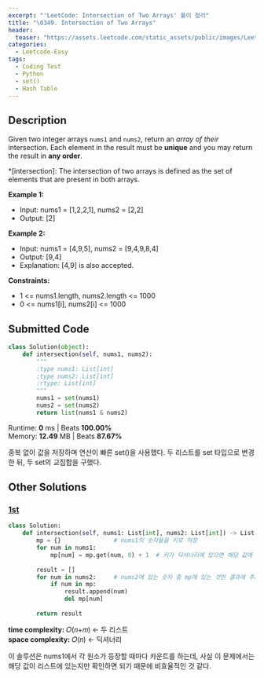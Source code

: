 ```yaml
---
excerpt: "'LeetCode: Intersection of Two Arrays' 풀이 정리"
title: "\0349. Intersection of Two Arrays"
header:
  teaser: "https://assets.leetcode.com/static_assets/public/images/LeetCode_Sharing.png"
categories:
  - Leetcode-Easy
tags:
  - Coding Test
  - Python
  - set()
  - Hash Table
---
```


## <i class="fa-solid fa-file-lines"></i> Description

Given two integer arrays `nums1` and `nums2`, return an *array of their* intersection. Each element in the result must be **unique** and you may return the result in **any order**.

*[intersection]: The intersection of two arrays is defined as the set of elements that are present in both arrays.

**Example 1:**

- Input: nums1 = [1,2,2,1], nums2 = [2,2]
- Output: [2]

**Example 2:**

- Input: nums1 = [4,9,5], nums2 = [9,4,9,8,4]
- Output: [9,4]
- Explanation: [4,9] is also accepted.

**Constraints:**

- 1 <= nums1.length, nums2.length <= 1000
- 0 <= nums1[i], nums2[i] <= 1000

## <i class="fa-solid fa-cloud-arrow-up"></i> Submitted Code

```python
class Solution(object):
    def intersection(self, nums1, nums2):
        """
        :type nums1: List[int]
        :type nums2: List[int]
        :rtype: List[int]
        """
        nums1 = set(nums1)
        nums2 = set(nums2)
        return list(nums1 & nums2)
```
<i class="fa-solid fa-clock"></i> Runtime: **0** ms \| Beats **100.00%**    
<i class="fa-solid fa-memory"></i> Memory: **12.49** MB \| Beats **87.67%**

중복 없이 값을 저장하며 연산이 빠른 set()을 사용했다. 두 리스트를 set 타입으로 변경한 뒤, 두 set의 교집합을 구했다.

## <i class="fa-solid fa-flask"></i> Other Solutions

### <a href="https://leetcode.com/problems/intersection-of-two-arrays/solutions/4850780/99-beats-hashmap-easy-explanation-dry-ru-0is3/" target="_blank">1st</a>

```python
class Solution:
    def intersection(self, nums1: List[int], nums2: List[int]) -> List[int]:
        mp = {}               # nums1의 숫자들을 키로 저장
        for num in nums1:
            mp[num] = mp.get(num, 0) + 1  # 키가 딕셔너리에 있으면 해당 값에 +1, 없으면 0으로 저장
        
        result = []
        for num in nums2:     # nums2에 있는 숫자 중 mp에 있는 것만 결과에 추가
            if num in mp:
                result.append(num)
                del mp[num]
        
        return result
```
<i class="fa-solid fa-clock"></i> **time complexity:** 𝑂(𝑛+𝑚) ← 두 리스트   
<i class="fa-solid fa-memory"></i> **space complexity:** 𝑂(𝑛) ← 딕셔너리     

이 솔루션은 nums1에서 각 원소가 등장할 때마다 카운트를 하는데, 사실 이 문제에서는 해당 값이 리스트에 있는지만 확인하면 되기 때문에 비효율적인 것 같다.